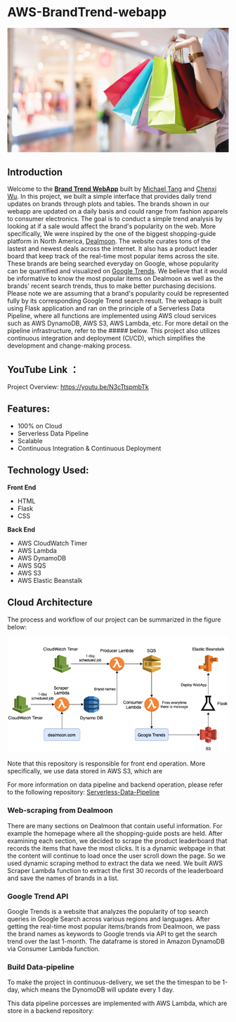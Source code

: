 # AWS-BrandTrend-webapp

![Fig 1](./resources/shopping.jpg)

## Introduction
Welcome to the [**Brand Trend WebApp**](http://trend-flask-env.eba-ubjwp9wg.us-east-1.elasticbeanstalk.com) built by [Michael Tang](http://www.linkedin.com/in/mtang0728) and [Chenxi Wu](https://www.linkedin.com/in/chenxi-wu-107452175/). In this project, we built a simple interface that provides daily trend updates on brands through plots and tables. The brands shown in our webapp are updated on a daily basis and could range from fashion apparels to consumer electronics. The goal is to conduct a simple trend analysis by looking at if a sale would affect the brand's popularity on the web. More specifically, We were inspired by the one of the biggest shopping-guide platform in North America, [Dealmoon](https://www.dealmoon.com/). The website curates tons of the lastest and newest deals across the internet. It also has a product leader board that keep track of the real-time most popular items across the site. These brands are being searched everyday on Google, whose popularity can be quantified and visualized on [Google Trends](https://trends.google.com/trends/). We believe that it would be informative to know the most popular items on Dealmoon as well as the brands' recent search trends, thus to make better purchasing decisions. Please note we are assuming that a brand's popularity could be represented fully by its corresponding Google Trend search result. The webapp is built using Flask application and ran on the principle of a Serverless Data Pipeline, where all functions are implemented using AWS cloud services such as AWS DynamoDB, AWS S3, AWS Lambda, etc. For more detail on the pipeline infrastructure, refer to the ##### below. This project also utilizes continuous integration and deployment (CI/CD), which simplifies the development and change-making process.

## YouTube Link ：
Project Overview: https://youtu.be/N3cTtspmbTk

## Features:
- 100% on Cloud
- Serverless Data Pipeline
- Scalable
- Continuous Integration & Continuous Deployment

## Technology Used:
**Front End**
- HTML
- Flask
- CSS

**Back End**
- AWS CloudWatch Timer
- AWS Lambda
- AWS DynamoDB
- AWS SQS
- AWS S3
- AWS Elastic Beanstalk

## Cloud Architecture
The process and workflow of our project can be summarized in the figure below: 

![Fig 2](./resources/flow.png)

Note that this repository is responsible for front end operation. More specifically, we use data stored in AWS S3, which are 



For more information on data pipeline and backend operation, please refer to the following repository: [Serverless-Data-Pipeline](https://github.com/MTang0728/Serverless-Data-Pipeline)





### Web-scraping from Dealmoon

There are many sections on Dealmoon that contain useful information. For example the homepage where all the shopping-guide posts are held. After examining each section, we decided to scrape the product leaderboard that records the items that have the most clicks. It is a dynamic webpage in that the content will continue to load once the user scroll down the page. So we used dynamic scraping method to extract the data we need. We built AWS Scraper Lambda function to extract the first 30 records of the leaderboard and save the names of brands in a list. 

### Google Trend API

Google Trends is a website that analyzes the popularity of top search queries in Google Search across various regions and languages. After getting the real-time most popular items/brands from Dealmoon, we pass the brand names as keywords to Google trends via API to get the search trend over the last 1-month. The dataframe is stored in Amazon DynamoDB via Consumer Lambda function. 

### Build Data-pipeline

To make the project in continuous-delivery, we set the the timespan to be 1-day, which means the DynomoDB will update every 1 day. 

This data pipeline porcesses are implemented with AWS Lambda, which are store in a backend repository: 








